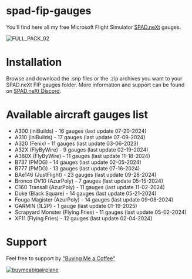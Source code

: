 # spad-fip-gauges

You'll find here all my free Microsoft Flight Simulator [SPAD.neXt](https://www.spadnext.com/home.html) gauges.

![FULL_PACK_02](https://github.com/1l2p-dev/spad-fip-gauges/assets/26790042/db2aa40b-92c9-4643-b395-2fa2b8819463)

# Installation

Browse and download the .snp files or the .zip archives you want to your SPAD.neXt FIP gauges folder.
More information and support can be found on [SPAD.neXt Discord](https://discord.gg/84H6QUmpBU).

# Available aircraft gauges list

- A300 (iniBuilds) - 16 gauges (last update 07-20-2024)
- A310 (iniBuilds) - 17 gauges (last update 07-09-2024)
- A320 (Fenix) - 11 gauges (last update 03-06-2023)  
- A32X (FlyByWire) - 9 gauges (last update 02-19-2024)
- A380X (FlyByWire) - 11 gauges (last update 11-18-2024)
- B737 (PMDG) - 14 gauges (last update 02-05-2024)
- B777 (PMDG) - 13 gauges (last update 07-16-2024)
- BAe146 (JustFlight) - 23 gauges (last update 09-28-2024)
- Bronco OV10 (AzurPoly) - 7 gauges (last update 05-15-2024)
- C160 Transall (AzurPoly) - 11 gauges (last update 11-02-2024)
- Duke (Black Square) - 14 gauges (last update 05-21-2024)
- Fouga Magister (AzurPoly) - 14 gauges (last update 09-08-2024)
- GARMIN (1L2P) - 1 gauge (last update 01-19-2025)
- Scrapyard Monster (Flying Fries) - 11 gauges (last update 05-02-2024)
- XF11 (Flying Fries) - 12 gauges (last update 02-04-2024)

# Support

Feel free to support by ["Buying Me a Coffee" ](https://buymeacoffee.com/1l2p)

[![buymeabigairplane](https://github.com/1l2p-dev/spad-fip-gauges/assets/26790042/db47cd19-976c-4e12-ae8c-80bd245a558b)](https://buymeacoffee.com/1l2p)
